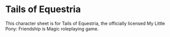 # Tails of Equestria

This character sheet is for Tails of Equestria, the officially licensed
My Little Pony: Friendship is Magic roleplaying game.
